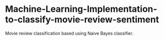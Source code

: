 # Machine-Learning-Implementation-to-classify-movie-review-sentiment

Movie review classification based using Naive Bayes classifier.
